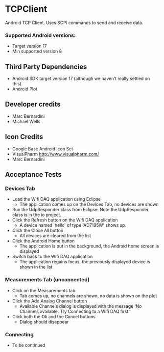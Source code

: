 # TCPClient
Android TCP Client. Uses SCPI commands to send and receive data.

### Supported Android versions:
   * Target version 17
   * Min supported version 8

## Third Party Dependencies
   * Android SDK target version 17 (although we haven't really settled on this)
   * Android Plot

## Developer credits
   * Marc Bernardini
   * Michael Wells

## Icon Credits
   * Google Base Android Icon Set
   * VisualPharm http://www.visualpharm.com/
   * Marc Bernardini
   

## Acceptance Tests
### Devices Tab
   * Load the Wifi DAQ application using Eclipse
      * The application comes up on the Devices Tab, no devices are shown
   * Run the UdpResponder class from Eclipse. Note the UdpResponder class is in the io project.
   * Click the Refresh button on the Wifi DAQ application
      * A device named 'hello' of type 'AD7195W' shows up.
   * Click the Close All button
      * All devices are cleared from the list
   * Click the Android Home button
      * The application is put in the background, the Android home screen is displayed
   * Switch back to the Wifi DAQ application
      * The application regains focus, the previously displayed device is shown in the list
      
### Measurements Tab (unconnected)
   * Click on the Measurements tab
      * Tab comes up, no channels are shown, no data is shown on the plot
   * Click the Add Analog Channel button
      * Available Channels dialog is displayed with the message 'No Channels available. Try Connecting to a Wifi DAQ first.'
   * Click both the Ok and the Cancel buttons
      * Dialog should disappear
      
### Connecting
   * To be continued

      